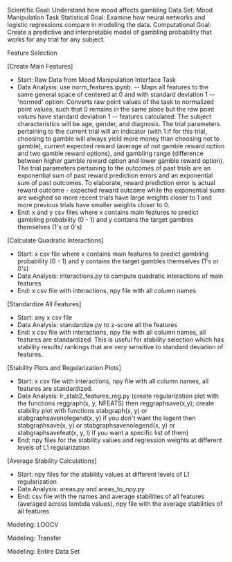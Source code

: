 Scientific Goal: Understand how mood affects gambling
Data Set: Mood Manipulation Task
Statistical Goal: Examine how neural networks and logistic regressions compare in modeling the data.
Computational Goal: Create a predictive and interpretable model of gambling probability that works for any trial for any subject.

Feature Selection

[Create Main Features]
- Start: Raw Data from Mood Manipulation Interface Task
- Data Analysis: use norm_features.ipynb.
-- Maps all features to the same general space of centered at 0 and with standard deviation 1
-- 'normed' option: Converts raw point values of the task to normalized point values, such that 0 remains in the same place but the raw point values have standard deviation 1
-- features calculated: The subject characteristics will be age, gender, and diagnosis. The trial parameters pertaining to the current trial will an indicator (with 1 if for this trial, choosing to gamble will always yield more money than choosing not to gamble), current expected reward (average of not gamble reward option and two gamble reward options), and gambling range (difference between higher gamble reward option and lower gamble reward option). The trial parameters pertaining to the outcomes of past trials are an exponential sum of past reward prediction errors and an exponential sum of past outcomes. To elaborate, reward prediction error is actual reward outcome - expected reward outcome while the exponential sums are weighed so more recent trials have large weights closer to 1 and more previous trials have smaller weights closer to 0.
- End: x and y csv files where x contains main features to predict gambling probability (0 - 1) and y contains the target gambles themselves (1's or 0's)

[Calculate Quadratic Interactions]
- Start: x csv file where x contains main features to predict gambling probability (0 - 1) and y contains the target gambles themselves (1's or 0's)
- Data Analysis: interactions.py to compute quadratic interactions of main features
- End: x csv file with interactions, npy file with all column names

[Standardize All Features]
- Start: any x csv file
- Data Analysis: standardize.py to z-score all the features
- End: x csv file with interactions, npy file with all column names, all features are standardized. This is useful for stability selection which has stability results/ rankings that are very sensitive to standard deviation of features.

[Stability Plots and Regularization Plots]
- Start: x csv file with interactions, npy file with all column names, all features are standardized.
- Data Analysis: lr_stab2_features_reg.py (create regularization plot with the functions reggraph(x, y, NFEATS) then reggraphsave(x,y); create stability plot with functions stabgraph(x, y) or stabgraphsavenolegend(x, y) if you don't want the legent then stabgraphsave(x, y) or stabgraphsavenolegend(x, y)
 or stabgraphsavefeat(x, y, l) if you want a specific list of them)
- End: npy files for the stability values and regression weights at different levels of L1 regularization

[Average Stability Calculations]
- Start: npy files for the stability values at different levels of L1 regularization
- Data Analysis: areas.py and areas_to_npy.py
- End: csv file with the names and average stabilities of all features (averaged across lambda values), npy file with the average stabilities of all features






Modeling: LOOCV


Modeling: Transfer


Modeling: Entire Data Set



